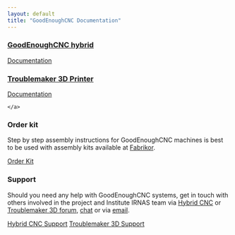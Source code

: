 ```yaml
---
layout: default
title: "GoodEnoughCNC Documentation"
---
```



<div class="col-sm-6 col-left wow fadeInLeft" data-wow-duration="1s" data-wow-delay=".5s">
  <div class="content">
<a href="https://goodenoughcnc-hybrid-cnc.readme.io/docs" target="_blank">
<div class="content-overlay"></div>
 <div class="portfolio-hover">
    <div class="portfolio-hover-content content-details fadeIn-top"> 
    <h3>GoodEnoughCNC hybrid</h3>      
        <a href="https://goodenoughcnc-hybrid-cnc.readme.io/docs" class="button btn btn-default btn-success" target="_blank">Documentation</a>
    </div>
  </div>
    <img src="{{site.baseurl}}/img/hybrid-homep.png" class="img-responsive content-image" alt="">   
 </a>
  </div>
</div>

<div class="col-sm-6 col-right wow fadeInRight" data-wow-duration="1s" data-wow-delay=".5s">
  <div class="content">
  <a href="https://goodenoughcnc-troublemaker-3d-printer.readme.io/docs" target="_blank">
<div class="content-overlay"></div>
 <div class="portfolio-hover">
    <div class="portfolio-hover-content content-details fadeIn-top">
    <h3>Troublemaker 3D Printer</h3>       
        <a href="https://goodenoughcnc-troublemaker-3d-printer.readme.io/docs" class="button btn btn-default btn-success" target="_blank">Documentation</a>
    </div>
    </div>
    <img src="{{site.baseurl}}/img/troublemaker-homep.png" class="img-responsive content-image" alt="">

    </a>
  </div>
</div>
<div class="clear"></div>


<div class="container">
<div class="col-sm-6">
<h3>Order kit</h3>
<p>Step by step assembly instructions for GoodEnoughCNC machines is best to be used with assembly kits available at <a href="http://fabrikor.eu/goodenoughcnc" target="_blank">Fabrikor</a>.</p>
<a href="http://fabrikor.eu/goodenoughcnc" class="button btn btn-default btn-success" target="_blank">Order Kit</a>
</div>
<div class="col-sm-6">
<h3>Support</h3>
<p>Should you need any help with GoodEnoughCNC systems, get in touch with others involved in the project and Institute IRNAS team via <a href="https://goodenoughcnc-hybrid-cnc.readme.io/discuss" target="_blank">Hybrid CNC</a> or <a href="https://goodenoughcnc-troublemaker-3d-printer.readme.io/discuss" target="_blank">Troublemaker 3D forum</a>,  <a target="_blank" href="https://chat.irnas.eu/">chat</a> or via <a href="mailto:info@irnas.eu" target="_top">email</a>.</p>
<a href="https://goodenoughcnc-hybrid-cnc.readme.io/discuss" class="button btn btn-default btn-success" target="_blank">Hybrid CNC Support</a>
<a href="https://goodenoughcnc-troublemaker-3d-printer.readme.io/discuss" class="button btn btn-default btn-success" target="_blank">Troublemaker 3D Support</a>
</div>
</div>
